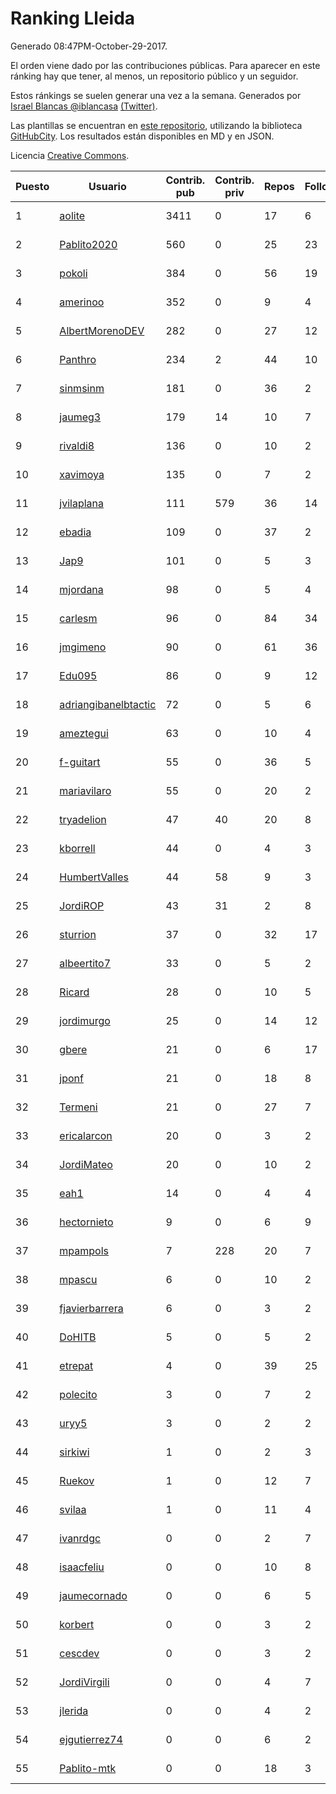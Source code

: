 # Ranking Lleida

Generado 08:47PM-October-29-2017.

El orden viene dado por las contribuciones públicas. Para aparecer en este ránking hay que tener, al menos, un repositorio público y un seguidor.

Estos ránkings se suelen generar una vez a la semana. Generados por [Israel Blancas @iblancasa](https://github.com/iblancasa/) [(Twitter)](https://twitter.com/iblancasa).

Las plantillas se encuentran en [este repositorio](https://github.com/iblancasa/GH-Spanish-Ranking), utilizando la biblioteca [GitHubCity](https://github.com/iblancasa/GitHubCity). Los resultados están disponibles en MD y en JSON.

Licencia [Creative Commons](https://creativecommons.org/licenses/by/4.0/).

| Puesto   |  Usuario  | Contrib. pub | Contrib. priv |Repos| Followers | Desde |  Avatar  |
|----------|-----------|--------------|---------------|-----|-----------|-------|----------|
|1|[aolite](https://github.com/aolite)|3411|0|17|6|2013-06-03|![aolite](https://avatars0.githubusercontent.com/u/4601466)|
|2|[Pablito2020](https://github.com/Pablito2020)|560|0|25|23|2016-04-24|![Pablito2020](https://avatars0.githubusercontent.com/u/18640261)|
|3|[pokoli](https://github.com/pokoli)|384|0|56|19|2011-10-30|![pokoli](https://avatars0.githubusercontent.com/u/1160726)|
|4|[amerinoo](https://github.com/amerinoo)|352|0|9|4|2015-02-16|![amerinoo](https://avatars0.githubusercontent.com/u/11027833)|
|5|[AlbertMorenoDEV](https://github.com/AlbertMorenoDEV)|282|0|27|12|2010-03-04|![AlbertMorenoDEV](https://avatars2.githubusercontent.com/u/216042)|
|6|[Panthro](https://github.com/Panthro)|234|2|44|10|2012-03-22|![Panthro](https://avatars3.githubusercontent.com/u/1565421)|
|7|[sinmsinm](https://github.com/sinmsinm)|181|0|36|2|2012-05-16|![sinmsinm](https://avatars1.githubusercontent.com/u/1745437)|
|8|[jaumeg3](https://github.com/jaumeg3)|179|14|10|7|2016-07-14|![jaumeg3](https://avatars1.githubusercontent.com/u/20457801)|
|9|[rivaldi8](https://github.com/rivaldi8)|136|0|10|2|2011-11-11|![rivaldi8](https://avatars1.githubusercontent.com/u/1187977)|
|10|[xavimoya](https://github.com/xavimoya)|135|0|7|2|2014-11-25|![xavimoya](https://avatars3.githubusercontent.com/u/9944686)|
|11|[jvilaplana](https://github.com/jvilaplana)|111|579|36|14|2011-04-15|![jvilaplana](https://avatars3.githubusercontent.com/u/732164)|
|12|[ebadia](https://github.com/ebadia)|109|0|37|2|2009-12-08|![ebadia](https://avatars3.githubusercontent.com/u/164689)|
|13|[Jap9](https://github.com/Jap9)|101|0|5|3|2016-02-09|![Jap9](https://avatars1.githubusercontent.com/u/17140922)|
|14|[mjordana](https://github.com/mjordana)|98|0|5|4|2014-11-19|![mjordana](https://avatars1.githubusercontent.com/u/9840099)|
|15|[carlesm](https://github.com/carlesm)|96|0|84|34|2008-05-01|![carlesm](https://avatars3.githubusercontent.com/u/9011)|
|16|[jmgimeno](https://github.com/jmgimeno)|90|0|61|36|2011-04-08|![jmgimeno](https://avatars2.githubusercontent.com/u/718396)|
|17|[Edu095](https://github.com/Edu095)|86|0|9|12|2015-04-07|![Edu095](https://avatars3.githubusercontent.com/u/11843087)|
|18|[adriangibanelbtactic](https://github.com/adriangibanelbtactic)|72|0|5|6|2012-01-15|![adriangibanelbtactic](https://avatars1.githubusercontent.com/u/1331363)|
|19|[ameztegui](https://github.com/ameztegui)|63|0|10|4|2014-07-02|![ameztegui](https://avatars2.githubusercontent.com/u/8050937)|
|20|[f-guitart](https://github.com/f-guitart)|55|0|36|5|2014-03-09|![f-guitart](https://avatars3.githubusercontent.com/u/6899142)|
|21|[mariavilaro](https://github.com/mariavilaro)|55|0|20|2|2015-01-13|![mariavilaro](https://avatars1.githubusercontent.com/u/10522884)|
|22|[tryadelion](https://github.com/tryadelion)|47|40|20|8|2013-03-05|![tryadelion](https://avatars2.githubusercontent.com/u/3778474)|
|23|[kborrell](https://github.com/kborrell)|44|0|4|3|2015-02-17|![kborrell](https://avatars2.githubusercontent.com/u/11043037)|
|24|[HumbertValles](https://github.com/HumbertValles)|44|58|9|3|2017-02-13|![HumbertValles](https://avatars2.githubusercontent.com/u/25740901)|
|25|[JordiROP](https://github.com/JordiROP)|43|31|2|8|2016-02-08|![JordiROP](https://avatars1.githubusercontent.com/u/17128072)|
|26|[sturrion](https://github.com/sturrion)|37|0|32|17|2013-08-23|![sturrion](https://avatars3.githubusercontent.com/u/5296219)|
|27|[albeertito7](https://github.com/albeertito7)|33|0|5|2|2017-02-13|![albeertito7](https://avatars1.githubusercontent.com/u/25740911)|
|28|[Ricard](https://github.com/Ricard)|28|0|10|5|2009-12-13|![Ricard](https://avatars3.githubusercontent.com/u/167117)|
|29|[jordimurgo](https://github.com/jordimurgo)|25|0|14|12|2013-10-23|![jordimurgo](https://avatars2.githubusercontent.com/u/5759992)|
|30|[gbere](https://github.com/gbere)|21|0|6|17|2012-01-13|![gbere](https://avatars0.githubusercontent.com/u/1327334)|
|31|[jponf](https://github.com/jponf)|21|0|18|8|2013-03-13|![jponf](https://avatars2.githubusercontent.com/u/3852560)|
|32|[Termeni](https://github.com/Termeni)|21|0|27|7|2014-03-10|![Termeni](https://avatars1.githubusercontent.com/u/6905912)|
|33|[ericalarcon](https://github.com/ericalarcon)|20|0|3|2|2013-08-28|![ericalarcon](https://avatars2.githubusercontent.com/u/5327861)|
|34|[JordiMateo](https://github.com/JordiMateo)|20|0|10|2|2016-03-10|![JordiMateo](https://avatars3.githubusercontent.com/u/17766957)|
|35|[eah1](https://github.com/eah1)|14|0|4|4|2015-02-17|![eah1](https://avatars3.githubusercontent.com/u/11043022)|
|36|[hectornieto](https://github.com/hectornieto)|9|0|6|9|2014-04-15|![hectornieto](https://avatars0.githubusercontent.com/u/7302862)|
|37|[mpampols](https://github.com/mpampols)|7|228|20|7|2010-11-12|![mpampols](https://avatars1.githubusercontent.com/u/479534)|
|38|[mpascu](https://github.com/mpascu)|6|0|10|2|2015-02-12|![mpascu](https://avatars3.githubusercontent.com/u/10977699)|
|39|[fjavierbarrera](https://github.com/fjavierbarrera)|6|0|3|2|2014-12-16|![fjavierbarrera](https://avatars1.githubusercontent.com/u/10211156)|
|40|[DoHITB](https://github.com/DoHITB)|5|0|5|2|2016-01-19|![DoHITB](https://avatars1.githubusercontent.com/u/16784764)|
|41|[etrepat](https://github.com/etrepat)|4|0|39|25|2009-11-04|![etrepat](https://avatars0.githubusercontent.com/u/148851)|
|42|[polecito](https://github.com/polecito)|3|0|7|2|2013-07-30|![polecito](https://avatars1.githubusercontent.com/u/5122186)|
|43|[uryy5](https://github.com/uryy5)|3|0|2|2|2014-10-07|![uryy5](https://avatars1.githubusercontent.com/u/9052385)|
|44|[sirkiwi](https://github.com/sirkiwi)|1|0|2|3|2011-07-01|![sirkiwi](https://avatars2.githubusercontent.com/u/888555)|
|45|[Ruekov](https://github.com/Ruekov)|1|0|12|7|2010-12-27|![Ruekov](https://avatars0.githubusercontent.com/u/537713)|
|46|[svilaa](https://github.com/svilaa)|1|0|11|4|2013-09-23|![svilaa](https://avatars0.githubusercontent.com/u/5521724)|
|47|[ivanrdgc](https://github.com/ivanrdgc)|0|0|2|7|2012-03-28|![ivanrdgc](https://avatars3.githubusercontent.com/u/1584955)|
|48|[isaacfeliu](https://github.com/isaacfeliu)|0|0|10|8|2008-04-10|![isaacfeliu](https://avatars0.githubusercontent.com/u/6287)|
|49|[jaumecornado](https://github.com/jaumecornado)|0|0|6|5|2011-02-14|![jaumecornado](https://avatars0.githubusercontent.com/u/617176)|
|50|[korbert](https://github.com/korbert)|0|0|3|2|2013-03-08|![korbert](https://avatars2.githubusercontent.com/u/3808843)|
|51|[cescdev](https://github.com/cescdev)|0|0|3|2|2013-09-20|![cescdev](https://avatars0.githubusercontent.com/u/5502251)|
|52|[JordiVirgili](https://github.com/JordiVirgili)|0|0|4|7|2013-11-27|![JordiVirgili](https://avatars3.githubusercontent.com/u/6048532)|
|53|[jlerida](https://github.com/jlerida)|0|0|4|2|2015-05-12|![jlerida](https://avatars1.githubusercontent.com/u/12414567)|
|54|[ejgutierrez74](https://github.com/ejgutierrez74)|0|0|6|2|2015-03-14|![ejgutierrez74](https://avatars2.githubusercontent.com/u/11474846)|
|55|[Pablito-mtk](https://github.com/Pablito-mtk)|0|0|18|3|2016-09-29|![Pablito-mtk](https://avatars2.githubusercontent.com/u/22517501)|
